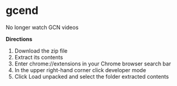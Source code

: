 # gcend
No longer watch GCN videos

**Directions**
1. Download the zip file
2. Extract its contents
3. Enter chrome://extensions in your Chrome browser search bar
4. In the upper right-hand corner click developer mode
5. Click Load unpacked and select the folder extracted contents
